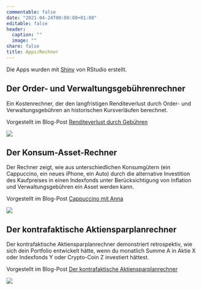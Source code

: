 ```yaml
---
commentable: false
date: "2021-04-24T00:00:00+01:00"
editable: false
header:
  caption: ""
  image: ""
share: false
title: Apps/Rechner
---
```


Die Apps wurden mit [Shiny](https://shiny.rstudio.com) von RStudio erstellt.

## Der Order- und Verwaltungsgebührenrechner

Ein Kostenrechner, der den langfristigen Renditeverlust durch Order- und Verwaltungsgebühren an historischen Kursverläufen berechnet.

Vorgestellt im Blog-Post [Renditeverlust durch Gebühren](https://www.jantau.com/post/renditeverlust/)

[<img src="/media/shiny/shiny_ter.png">](http://jantau.shinyapps.io/ter_surcharge)

## Der Konsum-Asset-Rechner

Der Rechner zeigt, wie aus unterschiedlichen Konsumgütern (ein Cappuccino, ein neues iPhone, ein Auto) durch die alternative Investition des Kaufpreises in einen Indexfonds unter Berücksichtigung von Inflation und Verwaltungsgebühren ein Asset werden kann. 

Vorgestellt im Blog-Post [Cappuccino mit Anna](https://www.jantau.com/post/konsumrechner/)

[<img src="/media/shiny/shiny_konsum.png">](https://jantau.shinyapps.io/cappuccino/)

## Der kontrafaktische Aktiensparplanrechner

Der kontrafaktische Aktiensparplanrechner demonstriert retrospektiv, wie sich dein Portfolio entwickelt hätte, wenn du monatlich Summe A in Aktie X oder Indexfonds Y oder Crypto-Coin Z investiert hättest.

Vorgestellt im Blog-Post [Der kontrafaktische Aktiensparplanrechner](https://www.jantau.com/post/kontrafaktischer-sparrechner/)

[<img src="/media/shiny/shiny_kontrafaktisch.png">](https://jantau.shinyapps.io/counterfactual-stock-savings-plan-calculator/)
